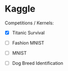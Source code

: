 # Kaggle

Competitions / Kernels:

- [x] Titanic Survival
- [ ] Fashion MNIST
- [ ] MNIST
- [ ] Dog Breed Identification

